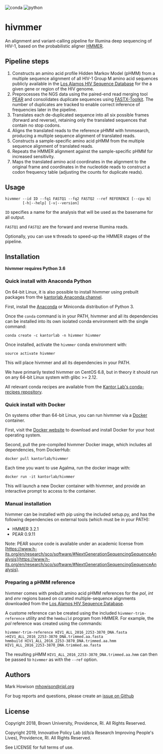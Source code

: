 ![conda](https://img.shields.io/conda/v/kantorlab/hivmmer.svg) ![python](https://img.shields.io/badge/python-3.6-blue.svg)

# hivmmer

An alignment and variant-calling pipeline for Illumina deep sequencing of
HIV-1, based on the probabilistic aligner [HMMER](http://hmmer.org).

## Pipeline steps

1. Constructs an amino acid profile Hidden Markov Model (pHMM) from a multiple
   sequence alignment of all HIV-1 Group M amino acid sequences publicly
   available in the [Los Alamos HIV Sequence Database](http//www.hiv.lanl.gov) for
   the a given gene or region of the HIV genome.
2. Preprocesses the NGS data using the paired-end read merging tool
   [PEAR](https://sco.h-its.org/exelixis/web/software/pear)
   and consolidates duplicate sequences using
   [FASTX-Toolkit](http://hannonlab.cshl.edu/fastx\_toolkit/). The number of
   duplicates are tracked to enable correct inference of frequencies later in the
   pipeline.
3. Translates each de-duplicated sequence into all six possible frames (forward
   and reverse), retaining only the translated sequences that contain no stop
   codons.
4. Aligns the translated reads to the reference pHMM with hmmsearch, producing
   a multiple sequence alignment of translated reads.
5. Constructs a sample-specific amino acid pHMM from the multiple sequence
   alignment of translated reads.
6. Repeats the HMMER alignment against the sample-specific pHMM for increased
   sensitivity.
7. Maps the translated amino acid coordinates in the alignment to the original
   frame and coordinates in the nucleotide reads to construct a codon frequency
   table (adjusting the counts for duplicate reads).

## Usage

```
hivmmer --id ID --fq1 FASTQ1 --fq2 FASTQ2 --ref REFERENCE [--cpu N]
        [-h|--help] [-v|--version]
```

`ID` specifies a name for the analysis that will be used as the basename for
all output.

`FASTQ1` and `FASTQ2` are the forward and reverse Illumina reads.

Optionally, you can use `N` threads to speed-up the HMMER stages of the pipeline.

## Installation

**hivmmer requires Python 3.6**

### Quick install with Anaconda Python

On 64-bit Linux, it is also possible to install hivmmer using prebuilt
packages from the [kantorlab Anaconda channel](https://anaconda.org/kantorlab).

First, install the [Anaconda](https://www.continuum.io/anaconda-overview)
or Miniconda distribution of Python 3.

Once the `conda` command is in your PATH, hivmmer and all its dependencies can
be installed into its own isolated conda environment with the single command:

    conda create -c kantorlab -n hivmmer hivmmer

Once installed, activate the `hivmmer` conda environment with:

    source activate hivmmer

This will place hivmmer and all its dependencies in your PATH.

We have primarily tested hivmmer on CentOS 6.8, but in theory it should run on
any 64-bit Linux system with glibc >= 2.12.

All relevant conda recipes are available from the
[Kantor Lab's conda-recipes repository](https://github.com/kantorlab/conda-recipes).

### Quick install with Docker

On systems other than 64-bit Linux, you can run hivmmer via a
[Docker](https://www.docker.com) container.

First, visit the [Docker website](https://www.docker.com) to download and
install Docker for your host operating system.

Second, pull the pre-compiled hivmmer Docker image, which includes all dependencies,
from DockerHub:

    docker pull kantorlab/hivmmer

Each time you want to use Agalma, run the docker image with:

    docker run -it kantorlab/hivmmer

This will launch a new Docker container with hivmmer, and provide an
interactive prompt to access to the container.

### Manual installation

hivmmer can be installed with pip using the included setup.py, and has the
following dependencies on external tools (which must be in your PATH):

* HMMER 3.2.1
* PEAR 0.9.11

Note: PEAR source code is available under an academic license from [https://www.h-its.org/en/research/sco/software/#NextGenerationSequencingSequenceAnalysis](https://www.h-its.org/en/research/sco/software/#NextGenerationSequencingSequenceAnalysis).

### Preparing a pHMM reference

hivmmer comes with prebuilt amino acid pHMM references for the *pol*, *int* and
*env* regions based on curated multiple-sequence alignments downloaded from the
[Los Alamos HIV Sequence Database](http//www.hiv.lanl.gov).

A custome reference can be created using the included `hivmmer-trim-reference`
utility and the `hmmbuild` program from HMMER. For example, the *pol* reference
was created using the commands:

    hivmmer-trim-reference HIV1_ALL_2016_2253-3870_DNA.fasta >HIV1_ALL_2016_2253-3870_DNA.trimmed.aa.fasta
    hmmbuild HIV1_ALL_2016_2253-3870_DNA.trimmed.aa.hmm HIV1_ALL_2016_2253-3870_DNA.trimmed.aa.fasta

The resulting pHMM `HIV1_ALL_2016_2253-3870_DNA.trimmed.aa.hmm` can then be
passed to `hivmmer` as with the `--ref` option.

## Authors

Mark Howison <mhowison@ripl.org>

For bug reports and questions, please create an
[issue on Github](https://github.com/kantorlab/hivmmer/issues)

## License

Copyright 2018, Brown University, Providence, RI. All Rights Reserved.

Copyright 2019, Innovative Policy Lab (d/b/a Research Improving People's Lives), Providence, RI. All Rights Reserved.

See LICENSE for full terms of use.

